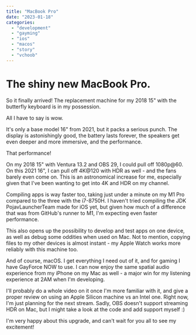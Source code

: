 ```yaml
---
title: "MacBook Pro"
date: "2023-01-18"
categories: 
  - "development"
  - "gayming"
  - "ios"
  - "macos"
  - "story"
  - "vchoob"
---
```


# The shiny new MacBook Pro.

So it finally arrived! The replacement machine for my 2018 15" with the butterfly keyboard is in my possession.

All I have to say is wow.

It's only a base model 16" from 2021, but it packs a serious punch. The display is astonishingly good, the battery lasts forever, the speakers get even deeper and more immersive, and the performance.

That performance!

On my 2018 15" with Ventura 13.2 and OBS 29, I could pull off 1080p@60. On this 2021 16", I can pull off 4K@120 with HDR as well - and the fans barely even come on. This is an astronomical increase for me, especially given that I've been wanting to get into 4K and HDR on my channel.

Compiling apps is way faster too, taking just under a minute on my M1 Pro compared to the three with the i7-8750H. I haven't tried compiling the JDK PojavLauncherTeam made for iOS yet, but given how much of a difference that was from GitHub's runner to M1, I'm expecting even faster performance.

This also opens up the possibility to develop and test apps on one device, as well as debug some oddities when used on Mac. Not to mention, copying files to my other devices is almost instant - my Apple Watch works more reliably with this machine too.

And of course, macOS. I get everything I need out of it, and for gaming I have GayForce NOW to use. I can now enjoy the same spatial audio experience from my iPhone on my Mac as well - a major win for my listening experience at 2AM when I'm developing.

I'll probably do a whole video on it once I'm more familiar with it, and give a proper review on using an Apple Silicon machine vs an Intel one. Right now, I'm just planning for the next stream. Sadly, OBS doesn't support streaming HDR on Mac, but I might take a look at the code and add support myself :)

I'm very happy about this upgrade, and can't wait for you all to see my excitement!
